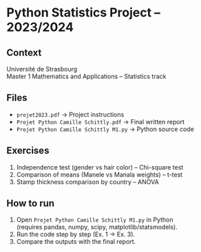 # Python Statistics Project – 2023/2024

## Context
Université de Strasbourg  
Master 1 Mathematics and Applications – Statistics track  

## Files
- `projet2023.pdf` → Project instructions  
- `Projet Python Camille Schittly.pdf` → Final written report  
- `Projet Python Camille Schittly M1.py` → Python source code  

## Exercises
1. Independence test (gender vs hair color) – Chi-square test  
2. Comparison of means (Manele vs Manala weights) – t-test  
3. Stamp thickness comparison by country – ANOVA  

## How to run
1. Open `Projet Python Camille Schittly M1.py` in Python  
   (requires pandas, numpy, scipy, matplotlib/statsmodels).  
2. Run the code step by step (Ex. 1 → Ex. 3).  
3. Compare the outputs with the final report.  
